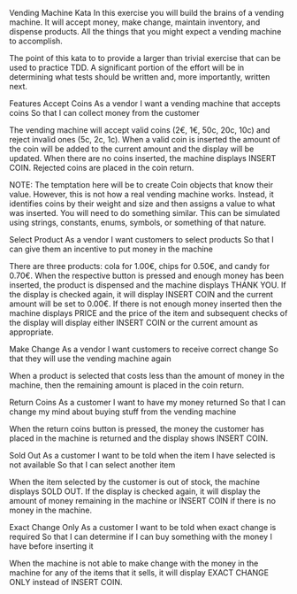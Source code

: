 Vending Machine Kata
In this exercise you will build the brains of a vending machine. It will accept money, make change, maintain inventory, and dispense products. All the things that you might expect a vending machine to accomplish.

The point of this kata to to provide a larger than trivial exercise that can be used to practice TDD. A significant portion of the effort will be in determining what tests should be written and, more importantly, written next.

Features
Accept Coins
As a vendor
I want a vending machine that accepts coins
So that I can collect money from the customer

The vending machine will accept valid coins (2€, 1€, 50c, 20c, 10c) and reject invalid ones (5c, 2c, 1c). When a valid coin is inserted the amount of the coin will be added to the current amount and the display will be updated. When there are no coins inserted, the machine displays INSERT COIN. Rejected coins are placed in the coin return.

NOTE: The temptation here will be to create Coin objects that know their value. However, this is not how a real vending machine works. Instead, it identifies coins by their weight and size and then assigns a value to what was inserted. You will need to do something similar. This can be simulated using strings, constants, enums, symbols, or something of that nature.

Select Product
As a vendor
I want customers to select products
So that I can give them an incentive to put money in the machine

There are three products: cola for 1.00€, chips for 0.50€, and candy for 0.70€. When the respective button is pressed and enough money has been inserted, the product is dispensed and the machine displays THANK YOU. If the display is checked again, it will display INSERT COIN and the current amount will be set to 0.00€. If there is not enough money inserted then the machine displays PRICE and the price of the item and subsequent checks of the display will display either INSERT COIN or the current amount as appropriate.

Make Change
As a vendor
I want customers to receive correct change
So that they will use the vending machine again

When a product is selected that costs less than the amount of money in the machine, then the remaining amount is placed in the coin return.

Return Coins
As a customer
I want to have my money returned
So that I can change my mind about buying stuff from the vending machine

When the return coins button is pressed, the money the customer has placed in the machine is returned and the display shows INSERT COIN.

Sold Out
As a customer
I want to be told when the item I have selected is not available
So that I can select another item

When the item selected by the customer is out of stock, the machine displays SOLD OUT. If the display is checked again, it will display the amount of money remaining in the machine or INSERT COIN if there is no money in the machine.

Exact Change Only
As a customer
I want to be told when exact change is required
So that I can determine if I can buy something with the money I have before inserting it

When the machine is not able to make change with the money in the machine for any of the items that it sells, it will display EXACT CHANGE ONLY instead of INSERT COIN.
